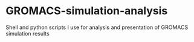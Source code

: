 # GROMACS-simulation-analysis
Shell and python scripts I use for analysis and presentation of GROMACS simulation results 
